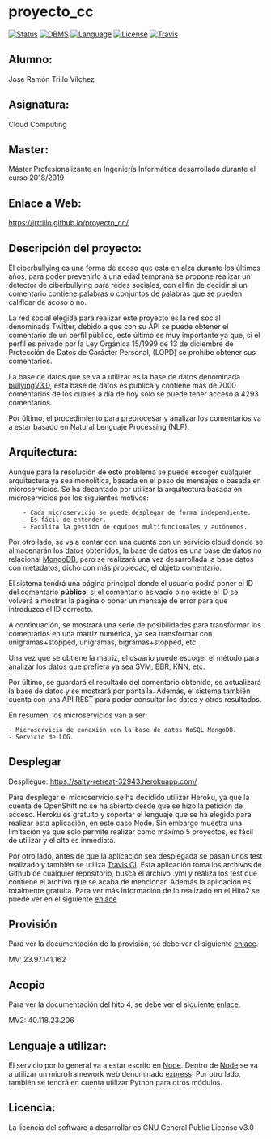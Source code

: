# proyecto_cc

[![Status](https://img.shields.io/badge/Status-Documenting-blue.svg)](https://github.com/jrtrillo/proyecto_cc/blob/master/README.md)
[![DBMS](https://img.shields.io/badge/DBMS-MongoDB-green.svg)](https://www.mongodb.com/es)
[![Language](https://img.shields.io/badge/Language-Node-pink.svg)](https://nodejs.org/en/)
[![License](https://img.shields.io/badge/License-GPL-purple.svg)](https://github.com/jrtrillo/proyecto_cc/blob/master/LICENSE)
[![Travis](https://img.shields.io/badge/Travis-travis-red.svg)](https://travis-ci.com/jrtrillo/proyecto_cc/)

## Alumno:
Jose Ramón Trillo Vílchez

## Asignatura: 
Cloud Computing

## Master: 
Máster Profesionalizante en Ingeniería Informática desarrollado durante el curso 2018/2019

## Enlace a Web: 
https://jrtrillo.github.io/proyecto_cc/

## Descripción del proyecto:
El ciberbullying es una forma de acoso que está en alza durante los últimos años, para poder prevenirlo a una edad temprana se propone realizar un detector de ciberbullying para redes sociales, con el fin de decidir si un comentario contiene palabras o conjuntos de palabras que se pueden calificar de acoso o no.

La red social elegida para realizar este proyecto es la red social denominada Twitter, debido a que con su API se puede obtener el comentario de un perfil público, esto último es muy importante ya que, si el perfil es privado por la Ley Orgánica 15/1999 de 13 de diciembre de Protección de Datos de Carácter Personal, (LOPD) se prohíbe obtener sus comentarios.

La base de datos que se va a utilizar es la base de datos denominada  [bullyingV3.0](http://research.cs.wisc.edu/bullying/data.html), esta base de datos es pública y contiene más de 7000 comentarios de los cuales a día de hoy solo se puede tener acceso a 4293 comentarios.

Por último, el procedimiento para preprocesar y analizar los comentarios va a estar basado en Natural Lenguaje Processing (NLP).

## Arquitectura: 
Aunque para la resolución de este problema se puede escoger cualquier arquitectura ya sea monolítica, basada en el paso de mensajes o basada en microservicios. Se ha decantado por utilizar la arquitectura basada en microservicios por los siguientes motivos:
		
		- Cada microservicio se puede desplegar de forma independiente.
		- Es fácil de entender.
		- Facilita la gestión de equipos multifuncionales y autónomos.

Por otro lado, se va a contar con una cuenta con un servicio cloud donde se almacenarán los datos obtenidos, la base de datos es una base de datos no relacional [MongoDB](https://www.mongodb.com/es), pero se realizará una vez desarrollada la base datos con metadatos, dicho con más propiedad, el objeto comentario.

El sistema tendrá una página principal donde el usuario podrá poner el ID del comentario **público**, si el comentario es vacío o no existe el ID se volverá a mostrar la página o poner un mensaje de error para que introduzca el ID correcto. 

A continuación, se mostrará una serie de posibilidades para transformar los comentarios en una matriz numérica, ya sea transformar con unigramas+stopped, unigramas, bigramas+stopped, etc.

Una vez que se obtiene la matriz, el usuario puede escoger el método para analizar los datos que prefiera ya sea SVM, BBR, KNN, etc.

Por último, se guardará el resultado del comentario obtenido, se actualizará la base de datos y se mostrará por pantalla. Además, el sistema también cuenta con una API REST para poder consultar los datos y otros resultados. 

En resumen, los microservicios van a ser:
	
	- Microservicio de conexión con la base de datos NoSQL MongoDB.
	- Servicio de LOG.

## Desplegar
Despliegue: https://salty-retreat-32943.herokuapp.com/

Para desplegar el microservicio se ha decidido utilizar Heroku, ya que la cuenta de OpenShift no se ha abierto desde que se hizo la petición de acceso. Heroku es gratuito y soportar el lenguaje que se ha elegido para realizar esta aplicación, en este caso Node. Sin embargo muestra una limitación ya que solo permite realizar como máximo 5 proyectos, es fácil de utilizar y el alta es inmediata.

Por otro lado, antes de que la aplicación sea desplegada se pasan unos test realizado y también se utiliza [Travis CI](https://docs.travis-ci.com/). Esta aplicación toma los archivos de Github de cualquier repositorio, busca el archivo .yml y realiza los test que contiene el archivo que se acaba de mencionar. Además la aplicación es totalmente gratuita. Para ver más información de lo realizado en el Hito2 se puede ver en el siguiente [enlace](https://github.com/jrtrillo/proyecto_cc/blob/master/doc/README.md)


## Provisión
Para ver la documentación de la provisión, se debe ver el siguiente [enlace](https://github.com/jrtrillo/proyecto_cc/tree/master/doc/provison).

MV: 23.97.141.162

## Acopio
Para ver la documentación del hito 4, se debe ver el siguiente [enlace](https://github.com/jrtrillo/proyecto_cc/tree/master/doc/hito%204).

MV2: 40.118.23.206

## Lenguaje a utilizar:
El servicio por lo general va a estar escrito en [Node](https://nodejs.org/en/). Dentro de [Node](https://nodejs.org/en/) se va a utilizar un microframework web denominado [express](https://expressjs.com/).  Por otro lado, también se tendrá en cuenta utilizar Python para otros módulos.

## Licencia:
La licencia del software a desarrollar es GNU General Public License v3.0
